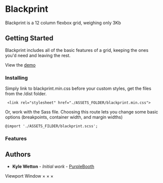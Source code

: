 # Blackprint

Blackprint is a 12 column flexbox grid, weighing only 3Kb

## Getting Started

Blackprint includes all of the basic features of a grid, keeping the ones you'd need and leaving the rest.

View the [demo](#)

### Installing

Simply link to blackprint.min.css before your custom styles, get the files from the /dist folder.

```
 <link rel="stylesheet" href="./ASSETS_FOLDER/blackprint.min.css">
```

Or, work with the Sass file. Choosing this route lets you change some basic options (breakpoints, container width, and margin widths)

```
@import './ASSETS_FILDER/blackprint.scss';
```

### Features

## Authors

* **Kyle Wetton** - *Initial work* - [PurpleBooth](https://github.com/kylewetton)



Viewport
Window
×
×
×